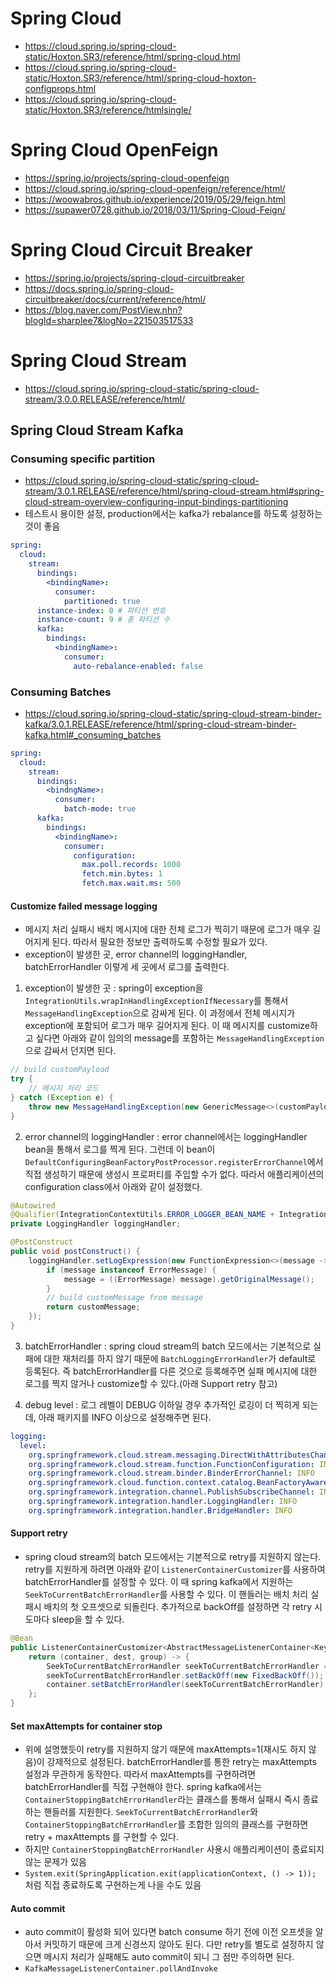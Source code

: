 # Spring Cloud

* <https://cloud.spring.io/spring-cloud-static/Hoxton.SR3/reference/html/spring-cloud.html>
* <https://cloud.spring.io/spring-cloud-static/Hoxton.SR3/reference/html/spring-cloud-hoxton-configprops.html>
* <https://cloud.spring.io/spring-cloud-static/Hoxton.SR3/reference/htmlsingle/>

# Spring Cloud OpenFeign

* <https://spring.io/projects/spring-cloud-openfeign>
* <https://cloud.spring.io/spring-cloud-openfeign/reference/html/>
* <https://woowabros.github.io/experience/2019/05/29/feign.html>
* <https://supawer0728.github.io/2018/03/11/Spring-Cloud-Feign/>

# Spring Cloud Circuit Breaker

* <https://spring.io/projects/spring-cloud-circuitbreaker>
* <https://docs.spring.io/spring-cloud-circuitbreaker/docs/current/reference/html/>
* <https://blog.naver.com/PostView.nhn?blogId=sharplee7&logNo=221503517533>

# Spring Cloud Stream

* <https://cloud.spring.io/spring-cloud-static/spring-cloud-stream/3.0.0.RELEASE/reference/html/>

## Spring Cloud Stream Kafka

### Consuming specific partition

* <https://cloud.spring.io/spring-cloud-static/spring-cloud-stream/3.0.1.RELEASE/reference/html/spring-cloud-stream.html#spring-cloud-stream-overview-configuring-input-bindings-partitioning>
* 테스트시 용이한 설정, production에서는 kafka가 rebalance를 하도록 설정하는 것이 좋음

```yaml
spring:
  cloud:
    stream:
      bindings:
        <bindingName>:
          consumer:
            partitioned: true
      instance-index: 0 # 파티션 번호
      instance-count: 9 # 총 파티션 수
      kafka:
        bindings:
          <bindingName>:
            consumer:
              auto-rebalance-enabled: false
```

### Consuming Batches

* <https://cloud.spring.io/spring-cloud-static/spring-cloud-stream-binder-kafka/3.0.1.RELEASE/reference/html/spring-cloud-stream-binder-kafka.html#_consuming_batches>

```yaml
spring:
  cloud:
    stream:
      bindings:
        <bindngName>:
          consumer:
            batch-mode: true
      kafka:
        bindings:
          <bindingName>:
            consumer:
              configuration:
                max.poll.records: 1000
                fetch.min.bytes: 1
                fetch.max.wait.ms: 500
```

#### Customize failed message logging

* 메시지 처리 실패시 배치 메시지에 대한 전체 로그가 찍히기 때문에 로그가 매우 길어지게 된다. 따라서 필요한 정보만 출력하도록 수정할 필요가 있다.
* exception이 발생한 곳, error channel의 loggingHandler, batchErrorHandler 이렇게 세 곳에서 로그를 출력한다.

1. exception이 발생한 곳 : spring이 exception을 `IntegrationUtils.wrapInHandlingExceptionIfNecessary`를 통해서 `MessageHandlingException`으로 감싸게 된다. 이 과정에서 전체 메시지가 exception에 포함되어 로그가 매우 길어지게 된다. 이 때 메시지를 customize하고 싶다면 아래와 같이 임의의 message를 포함하는 `MessageHandlingException`으로 감싸서 던지면 된다.

```java
// build customPayload
try {
    // 메시지 처리 코드
} catch (Exception e) {
    throw new MessageHandlingException(new GenericMessage<>(customPayload), e);
}
```

2. error channel의 loggingHandler : error channel에서는 loggingHandler bean을 통해서 로그를 찍게 된다. 그런데 이 bean이 `DefaultConfiguringBeanFactoryPostProcessor.registerErrorChannel`에서 직접 생성하기 때문에 생성시 프로퍼티를 주입할 수가 없다. 따라서 애플리케이션의 configuration class에서 아래와 같이 설정했다.

```java
@Autowired
@Qualifier(IntegrationContextUtils.ERROR_LOGGER_BEAN_NAME + IntegrationConfigUtils.HANDLER_ALIAS_SUFFIX)
private LoggingHandler loggingHandler;

@PostConstruct
public void postConstruct() {
    loggingHandler.setLogExpression(new FunctionExpression<>(message -> {
        if (message instanceof ErrorMessage) {
            message = ((ErrorMessage) message).getOriginalMessage();
        }
        // build customMessage from message
        return customMessage;
    });
}
```

3. batchErrorHandler : spring cloud stream의 batch 모드에서는 기본적으로 실패에 대한 재처리를 하지 않기 때문에 `BatchLoggingErrorHandler`가 default로 등록된다. 즉 batchErrorHandler를 다른 것으로 등록해주면 실패 메시지에 대한 로그를 찍지 않거나 customize할 수 있다.(아래 Support retry 참고)

4. debug level : 로그 레벨이 DEBUG 이하일 경우 추가적인 로깅이 더 찍히게 되는데, 아래 패키지를 INFO 이상으로 설정해주면 된다.

```yaml
logging:
  level:
    org.springframework.cloud.stream.messaging.DirectWithAttributesChannel: INFO
    org.springframework.cloud.stream.function.FunctionConfiguration: INFO
    org.springframework.cloud.stream.binder.BinderErrorChannel: INFO
    org.springframework.cloud.function.context.catalog.BeanFactoryAwareFunctionRegistry: INFO
    org.springframework.integration.channel.PublishSubscribeChannel: INFO
    org.springframework.integration.handler.LoggingHandler: INFO
    org.springframework.integration.handler.BridgeHandler: INFO
```

#### Support retry

* spring cloud stream의 batch 모드에서는 기본적으로 retry를 지원하지 않는다. retry를 지원하게 하려면 아래와 같이 `ListenerContainerCustomizer`를 사용하여 batchErrorHandler를 설정할 수 있다. 이 때 spring kafka에서 지원하는 `SeekToCurrentBatchErrorHandler`를 사용할 수 있다. 이 핸들러는 배치 처리 실패시 배치의 첫 오프셋으로 되돌린다. 추가적으로 backOff를 설정하면 각 retry 시도마다 sleep을 할 수 있다.

```java
@Bean
public ListenerContainerCustomizer<AbstractMessageListenerContainer<KeyType, ValueType>> listenerContainerCustomizer() {
    return (container, dest, group) -> {
        SeekToCurrentBatchErrorHandler seekToCurrentBatchErrorHandler = new SeekToCurrentBatchErrorHandler();
        seekToCurrentBatchErrorHandler.setBackOff(new FixedBackOff());
        container.setBatchErrorHandler(seekToCurrentBatchErrorHandler);
    };
}
```

#### Set maxAttempts for container stop

* 위에 설명했듯이 retry를 지원하지 않기 때문에 maxAttempts=1(재시도 하지 않음)이 강제적으로 설정된다. batchErrorHandler를 통한 retry는 maxAttempts 설정과 무관하게 동작한다. 따라서 maxAttempts를 구현하려면 batchErrorHandler를 직접 구현해야 한다. spring kafka에서는 `ContainerStoppingBatchErrorHandler`라는 클래스를 통해서 실패시 즉시 종료하는 핸들러를 지원한다. `SeekToCurrentBatchErrorHandler`와 `ContainerStoppingBatchErrorHandler`를 조합한 임의의 클래스를 구현하면 retry + maxAttempts 를 구현할 수 있다.
* 하지만 `ContainerStoppingBatchErrorHandler` 사용시 애플리케이션이 종료되지 않는 문제가 있음
* `System.exit(SpringApplication.exit(applicationContext, () -> 1));` 처럼 직접 종료하도록 구현하는게 나을 수도 있음

#### Auto commit

* auto commit이 활성화 되어 있다면 batch consume 하기 전에 이전 오프셋을 알아서 커밋하기 때문에 크게 신경쓰지 않아도 된다. 다만 retry를 별도로 설정하지 않으면 메시지 처리가 실패해도 auto commit이 되니 그 점만 주의하면 된다.
* `KafkaMessageListenerContainer.pollAndInvoke`
